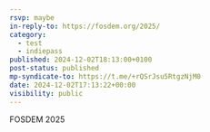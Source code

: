 ```yaml
---
rsvp: maybe
in-reply-to: https://fosdem.org/2025/
category:
  - test
  - indiepass
published: 2024-12-02T18:13:00+0100
post-status: published
mp-syndicate-to: https://t.me/+rQSrJsu5RtgzNjM0
date: 2024-12-02T17:13:22+00:00
visibility: public
---
```


FOSDEM 2025